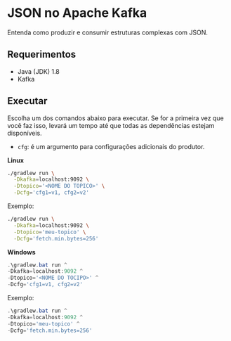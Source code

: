 # JSON no Apache Kafka

Entenda como produzir e consumir estruturas complexas com JSON.

## Requerimentos

- Java (JDK) 1.8
- Kafka

## Executar

Escolha um dos comandos abaixo para executar. Se for a primeira vez que
você faz isso, levará um tempo até que todas as dependências estejam 
disponíveis.

- `cfg`: é um argumento para configurações adicionais do produtor.

__Linux__

```bash
./gradlew run \
  -Dkafka=localhost:9092 \
  -Dtopico='<NOME DO TOPICO>' \
  -Dcfg='cfg1=v1, cfg2=v2'
```

Exemplo:
```bash
./gradlew run \
  -Dkafka=localhost:9092 \
  -Dtopico='meu-topico' \
  -Dcfg='fetch.min.bytes=256'
```

__Windows__

```powershell
.\gradlew.bat run ^
-Dkafka=localhost:9092 ^
-Dtopico='<NOME DO TOCIPO>' ^
-Dcfg='cfg1=v1, cfg2=v2'
```

Exemplo:
```powershell
.\gradlew.bat run ^
-Dkafka=localhost:9092 ^
-Dtopico='meu-topico' ^
-Dcfg='fetch.min.bytes=256'
```